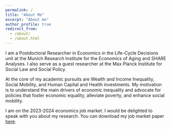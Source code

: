 ```yaml
---
permalink: /
title: "About Me"
excerpt: "About me"
author_profile: true
redirect_from: 
  - /about/
  - /about.html
---
```


I am a Postdoctoral Researcher in Economics in the Life-Cycle Decisions unit at the Munich Research Institute for the Economics of Aging and SHARE Analyses. I also serve as a guest researcher at the Max Planck Institute for Social Law and Social Policy.

At the core of my academic pursuits are Wealth and Income Inequality, Social Mobility, and Human Capital and Health investments. My motivation is to understand the main drivers of economic inequality and advocate for policies that foster economic equality, alleviate poverty, and enhance social mobility.

I am on the 2023-2024 economics job market. I would be delighted to speak with you about my research. You can download my job market paper [here](https://fernandoloaizae.github.io/files/Loaiza_JMP23.pdf).

